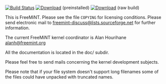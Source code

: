 [![Build Status](https://travis-ci.org/freemint/freemint.svg?branch=master)](https://travis-ci.org/freemint/freemint) [![Download](https://api.bintray.com/packages/freemint/freemint/snapshots/images/download.svg)](https://bintray.com/freemint/freemint/snapshots/_latestVersion) (preinstalled) [![Download](https://api.bintray.com/packages/freemint/freemint/snapshots-raw/images/download.svg)](https://bintray.com/freemint/freemint/snapshots-raw/_latestVersion) (raw build)

This is FreeMiNT.  Please see the file `COPYING` for licensing conditions.
Please send electronic mail to <freemint-discuss@lists.sourceforge.net> for
further information.

The current FreeMiNT kernel coordinator is Alan Hourihane
<alanh@freemint.org>

All the documentation is located in the doc/ subdir.

Please feel free to send mails concerning the kernel development subjects.

Please note that if your file system doesn't support long filenames
some of the files could have unpacked with truncated names.
